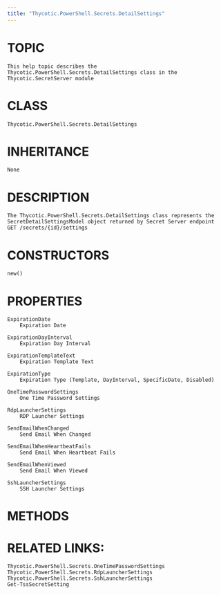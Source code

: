 ```yaml
---
title: "Thycotic.PowerShell.Secrets.DetailSettings"
---
```


# TOPIC
    This help topic describes the Thycotic.PowerShell.Secrets.DetailSettings class in the Thycotic.SecretServer module

# CLASS
    Thycotic.PowerShell.Secrets.DetailSettings

# INHERITANCE
    None

# DESCRIPTION
    The Thycotic.PowerShell.Secrets.DetailSettings class represents the SecretDetailSettingsModel object returned by Secret Server endpoint GET /secrets/{id}/settings

# CONSTRUCTORS
    new()

# PROPERTIES
    ExpirationDate
        Expiration Date

    ExpirationDayInterval
        Expiration Day Interval

    ExpirationTemplateText
        Expiration Template Text

    ExpirationType
        Expiration Type (Template, DayInterval, SpecificDate, Disabled)

    OneTimePasswordSettings
        One Time Password Settings

    RdpLauncherSettings
        RDP Launcher Settings

    SendEmailWhenChanged
        Send Email When Changed

    SendEmailWhenHeartbeatFails
        Send Email When Heartbeat Fails

    SendEmailWhenViewed
        Send Email When Viewed

    SshLauncherSettings
        SSH Launcher Settings

# METHODS

# RELATED LINKS:
    Thycotic.PowerShell.Secrets.OneTimePasswordSettings
    Thycotic.PowerShell.Secrets.RdpLauncherSettings
    Thycotic.PowerShell.Secrets.SshLauncherSettings
    Get-TssSecretSetting